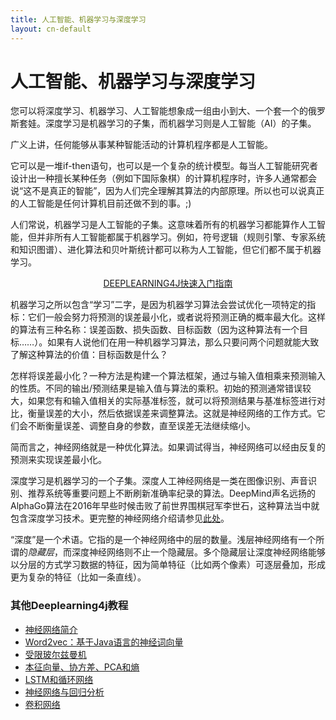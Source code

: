 ```yaml
---
title: 人工智能、机器学习与深度学习
layout: cn-default
---
```


# 人工智能、机器学习与深度学习

您可以将深度学习、机器学习、人工智能想象成一组由小到大、一个套一个的俄罗斯套娃。深度学习是机器学习的子集，而机器学习则是人工智能（AI）的子集。

广义上讲，任何能够从事某种智能活动的计算机程序都是人工智能。

它可以是一堆if-then语句，也可以是一个复杂的统计模型。每当人工智能研究者设计出一种擅长某种任务（例如下国际象棋）的计算机程序时，许多人通常都会说“这不是真正的智能”，因为人们完全理解其算法的内部原理。所以也可以说真正的人工智能是任何计算机目前还做不到的事。;)

人们常说，机器学习是人工智能的子集。这意味着所有的机器学习都能算作人工智能，但并非所有人工智能都属于机器学习。例如，符号逻辑（规则引擎、专家系统和知识图谱）、进化算法和贝叶斯统计都可以称为人工智能，但它们都不属于机器学习。

<p align="center">
<a href="zh-quickstart" type="button" class="btn btn-lg btn-success" onClick="ga('send', 'event’, 'quickstart', 'click');">DEEPLEARNING4J快速入门指南</a>
</p>

机器学习之所以包含“学习”二字，是因为机器学习算法会尝试优化一项特定的指标：它们一般会努力将预测的误差最小化，或者说将预测正确的概率最大化。这样的算法有三种名称：误差函数、损失函数、目标函数（因为这种算法有一个目标……）。如果有人说他们在用一种机器学习算法，那么只要问两个问题就能大致了解这种算法的价值：目标函数是什么？

怎样将误差最小化？一种方法是构建一个算法框架，通过与输入值相乘来预测输入的性质。不同的输出/预测结果是输入值与算法的乘积。初始的预测通常错误较大，如果您有和输入值相关的实际基准标签，就可以将预测结果与基准标签进行对比，衡量误差的大小，然后依据误差来调整算法。这就是神经网络的工作方式。它们会不断衡量误差、调整自身的参数，直至误差无法继续缩小。

简而言之，神经网络就是一种优化算法。如果调试得当，神经网络可以经由反复的预测来实现误差最小化。

深度学习是机器学习的一个子集。深度人工神经网络是一类在图像识别、声音识别、推荐系统等重要问题上不断刷新准确率纪录的算法。DeepMind声名远扬的AlphaGo算法在2016年早些时候击败了前世界围棋冠军李世石，这种算法当中就包含深度学习技术。更完整的神经网络介绍请参见[此处](./neuralnet-overview)。

“深度”是一个术语。它指的是一个神经网络中的层的数量。浅层神经网络有一个所谓的*隐藏层*，而深度神经网络则不止一个隐藏层。多个隐藏层让深度神经网络能够以分层的方式学习数据的特征，因为简单特征（比如两个像素）可逐层叠加，形成更为复杂的特征（比如一条直线）。

### <a name="beginner">其他Deeplearning4j教程</a>
* [神经网络简介](./neuralnet-overview)
* [Word2vec：基于Java语言的神经词向量](./word2vec)
* [受限玻尔兹曼机](./restrictedboltzmannmachine)
* [本征向量、协方差、PCA和熵](./cn/eigenvector)
* [LSTM和循环网络](./cn/lstm)
* [神经网络与回归分析](./linear-regression)
* [卷积网络](./convolutionalnets)

